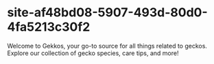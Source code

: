 # site-af48bd08-5907-493d-80d0-4fa5213c30f2
Welcome to Gekkos, your go-to source for all things related to geckos. Explore our collection of gecko species, care tips, and more!
